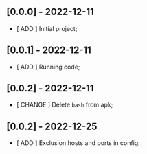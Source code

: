 ## [0.0.0] - 2022-12-11
- [ ADD ] Initial project;

## [0.0.1] - 2022-12-11
- [ ADD ] Running code;

## [0.0.2] - 2022-12-11
- [ CHANGE ] Delete `bash` from apk;

## [0.0.2] - 2022-12-25
- [ ADD ] Exclusion hosts and ports in config;